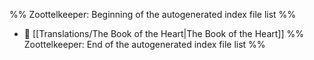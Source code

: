 %% Zoottelkeeper: Beginning of the autogenerated index file list  %%
- 📄 [[Translations/The Book of the Heart|The Book of the Heart]]
%% Zoottelkeeper: End of the autogenerated index file list  %%
